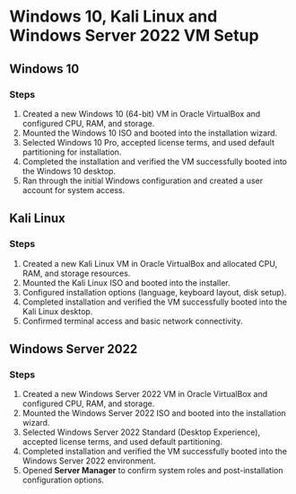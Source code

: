 # Windows 10, Kali Linux and Windows Server 2022 VM Setup

## Windows 10

### Steps

1. Created a new Windows 10 (64-bit) VM in Oracle VirtualBox and configured CPU, RAM, and storage.  
2. Mounted the Windows 10 ISO and booted into the installation wizard.  
3. Selected Windows 10 Pro, accepted license terms, and used default partitioning for installation.  
4. Completed the installation and verified the VM successfully booted into the Windows 10 desktop.  
5. Ran through the initial Windows configuration and created a user account for system access.

## Kali Linux

### Steps
1. Created a new Kali Linux VM in Oracle VirtualBox and allocated CPU, RAM, and storage resources.  
2. Mounted the Kali Linux ISO and booted into the installer.  
3. Configured installation options (language, keyboard layout, disk setup).  
4. Completed installation and verified the VM successfully booted into the Kali Linux desktop.  
5. Confirmed terminal access and basic network connectivity.

## Windows Server 2022

### Steps
1. Created a new Windows Server 2022 VM in Oracle VirtualBox and configured CPU, RAM, and storage.  
2. Mounted the Windows Server 2022 ISO and booted into the installation wizard.  
3. Selected Windows Server 2022 Standard (Desktop Experience), accepted license terms, and used default partitioning.  
4. Completed installation and verified the VM successfully booted into the Windows Server 2022 environment.  
5. Opened **Server Manager** to confirm system roles and post-installation configuration options.  
